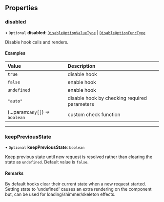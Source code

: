 
## Properties

### disabled

• `Optional` **disabled**: [`DisableOptionValueType`](../Types/DisableOptionType.md#disableoptionvaluetype) \| [`DisableOptionFuncType`](../Types/DisableOptionType.md#disableoptionfunctype)

Disable hook calls and renders.

#### Examples

|  Value | Description |
| :------ | :------ |
| `true` | disable hook |
| `false` | enable hook  |
| `undefined` | enable hook  |
| `"auto"` | disable hook by checking required parameters |
|(...param:`any[]`) => `boolean`|custom check function |

___

### keepPreviousState

• `Optional` **keepPreviousState**: `boolean`

Keep previous state until new request is resolved rather than clearing the state as `undefined`. Default value is `false`.

#### Remarks
By default hooks clear their current state when a new request started.
Setting state to 'undefined' causes an extra rendering on the component but,
can be used for loading/shimmer/skeleton effects.